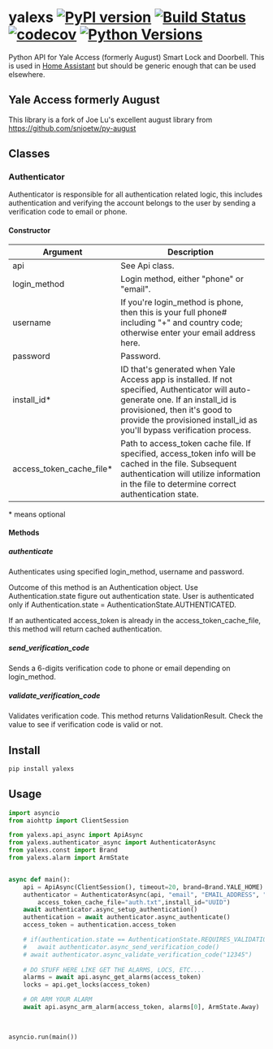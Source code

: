 # yalexs [![PyPI version](https://badge.fury.io/py/yalexs.svg)](https://badge.fury.io/py/yalexs) [![Build Status](https://github.com/bdraco/yalexs/workflows/CI/badge.svg)](https://github.com/bdraco/yalexs) [![codecov](https://codecov.io/gh/bdraco/yalexs/branch/master/graph/badge.svg)](https://codecov.io/gh/bdraco/yalexs) [![Python Versions](https://img.shields.io/pypi/pyversions/yalexs.svg)](https://pypi.python.org/pypi/yalexs/)

Python API for Yale Access (formerly August) Smart Lock and Doorbell. This is used in [Home Assistant](https://home-assistant.io) but should be generic enough that can be used elsewhere.

## Yale Access formerly August

This library is a fork of Joe Lu's excellent august library from https://github.com/snjoetw/py-august

## Classes

### Authenticator

Authenticator is responsible for all authentication related logic, this includes authentication and verifying the account belongs to the user by sending a verification code to email or phone.

#### Constructor

| Argument                  | Description                                                                                                                                                                                                                                 |
| ------------------------- | ------------------------------------------------------------------------------------------------------------------------------------------------------------------------------------------------------------------------------------------- |
| api                       | See Api class.                                                                                                                                                                                                                              |
| login_method              | Login method, either "phone" or "email".                                                                                                                                                                                                    |
| username                  | If you're login_method is phone, then this is your full phone# including "+" and country code; otherwise enter your email address here.                                                                                                     |
| password                  | Password.                                                                                                                                                                                                                                   |
| install_id\*              | ID that's generated when Yale Access app is installed. If not specified, Authenticator will auto-generate one. If an install_id is provisioned, then it's good to provide the provisioned install_id as you'll bypass verification process. |
| access_token_cache_file\* | Path to access_token cache file. If specified, access_token info will be cached in the file. Subsequent authentication will utilize information in the file to determine correct authentication state.                                      |

\* means optional

#### Methods

##### authenticate

Authenticates using specified login_method, username and password.

Outcome of this method is an Authentication object. Use Authentication.state figure out authentication state. User is authenticated only if Authentication.state = AuthenticationState.AUTHENTICATED.

If an authenticated access_token is already in the access_token_cache_file, this method will return cached authentication.

##### send_verification_code

Sends a 6-digits verification code to phone or email depending on login_method.

##### validate_verification_code

Validates verification code. This method returns ValidationResult. Check the value to see if verification code is valid or not.

## Install

```bash
pip install yalexs
```

## Usage

```python
import asyncio
from aiohttp import ClientSession

from yalexs.api_async import ApiAsync
from yalexs.authenticator_async import AuthenticatorAsync
from yalexs.const import Brand
from yalexs.alarm import ArmState


async def main():
    api = ApiAsync(ClientSession(), timeout=20, brand=Brand.YALE_HOME)
    authenticator = AuthenticatorAsync(api, "email", "EMAIL_ADDRESS", "PASSWORD}",
        access_token_cache_file="auth.txt",install_id="UUID")
    await authenticator.async_setup_authentication()
    authentication = await authenticator.async_authenticate()
    access_token = authentication.access_token

    # if(authentication.state == AuthenticationState.REQUIRES_VALIDATION) :
    #   await authenticator.async_send_verification_code()
    # await authenticator.async_validate_verification_code("12345")
    
    # DO STUFF HERE LIKE GET THE ALARMS, LOCS, ETC....
    alarms = await api.async_get_alarms(access_token)
    locks = api.get_locks(access_token)

    # OR ARM YOUR ALARM
    await api.async_arm_alarm(access_token, alarms[0], ArmState.Away)
    

   
asyncio.run(main())
```

